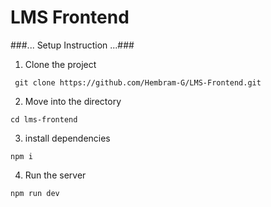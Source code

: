 # LMS Frontend 

###... Setup Instruction ...###

1. Clone the project
```
 git clone https://github.com/Hembram-G/LMS-Frontend.git

```

2. Move into the directory
```
cd lms-frontend 

```

3. install dependencies 
```
npm i 

```

4. Run the server
```
npm run dev 

```


